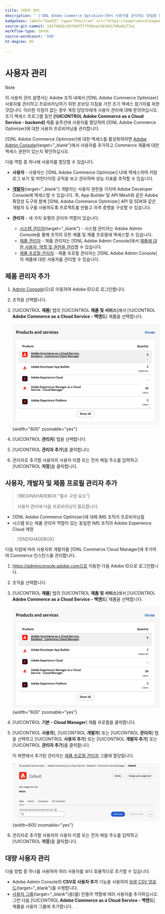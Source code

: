 ```yaml
---
title: 사용자 관리
description: ' [!DNL Adobe Commerce Optimizer]에서 사용자를 관리하는 방법을 알아봅니다.'
badgeSaas: label="SaaS만" type="Positive" url="https://experienceleague.adobe.com/en/docs/commerce/user-guides/product-solutions" tooltip="Adobe Commerce as a Cloud Service 및 Adobe Commerce Optimizer 프로젝트에만 적용됩니다(Adobe 관리 SaaS 인프라)."
source-git-commit: 1427db02c65fd45777f69eac3d10417d6e6177a1
workflow-type: tm+mt
source-wordcount: '508'
ht-degree: 0%

---
```


# 사용자 관리

>[!NOTE]
>
>이 사용자 관리 설명서는 Adobe 조직 내에서 [!DNL Adobe Commerce Optimizer] 사용자를 관리하고 프로비저닝하기 위한 온보딩 지침을 가진 조기 액세스 참가자를 위한 것입니다. 이러한 지침이 없는 경우 계정 담당자에게 사용자 관리에 대해 문의하십시오. 조기 액세스 프로그램 동안 **[!UICONTROL Adobe Commerce as a Cloud Service - backend]** 제품 솔루션에 사용자를 할당하여 [!DNL Adobe Commerce Optimizer]에 대한 사용자 프로비저닝을 관리합니다.

[!DNL Adobe Commerce Optimizer]에 대한 액세스를 활성화하려면 [Adobe Admin Console](https://adminconsole.adobe.com){target="_blank"}에서 사용자를 추가하고 Commerce 제품에 대한 액세스 권한이 있는지 확인하십시오.

다음 역할 중 하나에 사용자를 할당할 수 있습니다.

* **사용자** - 사용자는 [!DNL Adobe Commerce Optimizer] UI에 액세스하여 카탈로그 보기 및 머천다이징 규칙을 보고 관리하며 성능 지표를 추적할 수 있습니다.

* [**개발자**](https://helpx.adobe.com/enterprise/using/manage-developers.html#Adddevelopers){target="_blank"} 개발자는 사용자 권한을 가지며 Adobe Developer Console에 액세스할 수 있습니다. 즉, App Builder 및 API Mesh와 같은 Adobe 확장성 도구와 함께 [!DNL Adobe Commerce Optimizer] API 및 SDK와 같은 개발자 도구를 사용하도록 프로젝트를 만들고 자격 증명을 구성할 수 있습니다.

* **관리자** - 세 가지 유형의 관리자 역할이 있습니다.
   * [시스템 관리자](https://helpx.adobe.com/enterprise/using/admin-roles.html){target="_blank"} - 시스템 관리자는 Adobe Admin Console을 통해 조직의 모든 제품 및 제품 프로필에 액세스할 수 있습니다.
   * [제품 관리자](#add-a-product-admin) - 제품 관리자는 [!DNL Adobe Admin Console]에서 [제품에 대한 사용자, 역할 및 권한을 관리](#add-users-and-admins)할 수 있습니다.
   * [제품 프로필 관리자](#add-users-developers-and-product-profile-admins) - 제품 프로필 관리자는 [!DNL Adobe Admin Console]의 제품에 대한 사용자를 관리할 수 있습니다.

## 제품 관리자 추가

1. [Admin Console](https://adminconsole.adobe.com)&#x200B;(으)로 이동하여 Adobe ID으로 로그인합니다.

1. 조직을 선택합니다.

1. [!UICONTROL **제품**] 탭의 [!UICONTROL **제품 및 서비스**]&#x200B;에서 [!UICONTROL **Adobe Commerce as a Cloud Service - 백엔드**] 제품을 선택합니다.

   ![제품 선택](../cloud-service/assets/backend.png){width="600" zoomable="yes"}

1. [!UICONTROL **관리자**] 탭을 선택합니다.

1. [!UICONTROL **관리자 추가**]&#x200B;를 클릭합니다.

1. 관리자로 추가할 사용자의 사용자 이름 또는 전자 메일 주소를 입력하고 [!UICONTROL **저장**]&#x200B;을 클릭합니다.

## 사용자, 개발자 및 제품 프로필 관리자 추가

>[!BEGINSHADEBOX &quot;필수 구성 요소&quot;]
>
>사용자 관리에 다음 프로비저닝이 필요합니다.

* [!DNL Adobe Commerce Optimizer]에 대해 IMS 조직이 프로비저닝됨
* 시스템 또는 제품 관리자 역할이 있는 동일한 IMS 조직의 Adobe Experience Cloud 계정

>[!ENDSHADEBOX]

다음 지침에 따라 사용자와 개발자를 [!DNL Commerce Cloud Manager]에 추가하여 Commerce 인스턴스를 관리합니다.

1. https://adminconsole.adobe.com으로 이동한 다음 Adobe ID으로 로그인합니다.

1. 조직을 선택합니다.

1. [!UICONTROL **제품**] 탭의 [!UICONTROL **제품 및 서비스**]&#x200B;에서 [!UICONTROL **Adobe Commerce as a Cloud Service - 백엔드**] 제품을 선택합니다.

   ![제품 선택](../cloud-service/assets/backend.png){width="600" zoomable="yes"}

1. [!UICONTROL **기본 - Cloud Manager**] 제품 프로필을 클릭합니다.

1. [!UICONTROL **사용자**], [!UICONTROL **개발자**] 또는 [!UICONTROL **관리자**] 탭을 선택하고 [!UICONTROL **사용자 추가**] 또는 [!UICONTROL **개발자 추가**] 또는 [!UICONTROL **관리자 추가**]&#x200B;를 클릭합니다.

   이 화면에서 추가된 관리자는 [제품 프로필 관리자](#understanding-roles) 그룹에 할당됩니다.

   ![탭 선택](../cloud-service/assets/tab-select.png){width=600 zoomable="yes"}

1. 관리자로 추가할 사용자의 사용자 이름 또는 전자 메일 주소를 입력하고 [!UICONTROL **저장**]&#x200B;을 클릭합니다.

## 대량 사용자 관리

다음 방법 중 하나를 사용하여 여러 사용자를 보다 효율적으로 추가할 수 있습니다.

* Adobe Admin Console의 **CSV로 사용자 추가** 기능을 사용하여 [일괄 CSV 업로드](https://helpx.adobe.com/enterprise/using/bulk-upload-users.html){target="_blank"}를 수행합니다.
* [사용자 그룹](https://helpx.adobe.com/enterprise/using/user-groups.html){target="_blank"}을(를) 만들어 역할에 여러 사용자를 추가하십시오. 그런 다음 [!UICONTROL **Adobe Commerce as a Cloud Service - 백엔드**] 제품을 사용자 그룹에 추가합니다.

